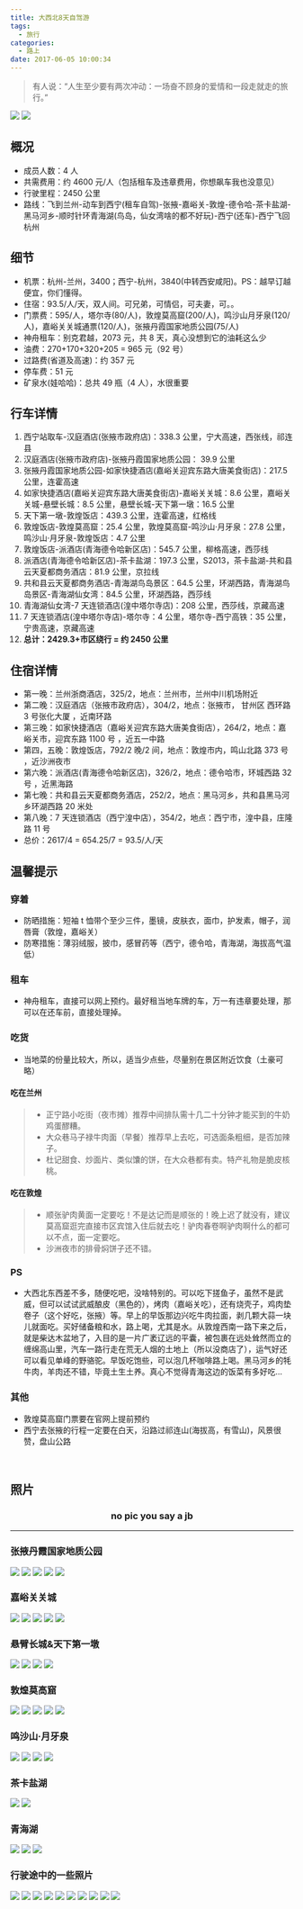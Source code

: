 ```yaml
---
title: 大西北8天自驾游
tags:
  - 旅行
categories:
  - 路上
date: 2017-06-05 10:00:34
---
```


> 有人说：“人生至少要有两次冲动：一场奋不顾身的爱情和一段走就走的旅行。”

![](/images/northwest/pleasure1.jpeg)
![](/images/northwest/pleasure2.jpeg)

## 概况

- 成员人数：4 人
- 共需费用：约 4600 元/人（包括租车及违章费用，你想飙车我也没意见）
- 行驶里程：2450 公里
- 路线：飞到兰州-动车到西宁(租车自驾)-张掖-嘉峪关-敦煌-德令哈-茶卡盐湖-黑马河乡-顺时针环青海湖(鸟岛，仙女湾啥的都不好玩)-西宁(还车)-西宁飞回杭州

## 细节

- 机票：杭州-兰州，3400；西宁-杭州，3840(中转西安咸阳)。PS：越早订越便宜，你们懂得。
- 住宿：93.5/人/天，双人间。可兄弟，可情侣，可夫妻，可。。
- 门票费：595/人，塔尔寺(80/人)，敦煌莫高窟(200/人)，鸣沙山月牙泉(120/人)，嘉峪关关城通票(120/人)，张掖丹霞国家地质公园(75/人)
- 神舟租车：别克君越，2073 元，共 8 天，真心没想到它的油耗这么少
- 油费：270+170+320+205 = 965 元（92 号）
- 过路费(省道及高速)：约 357 元
- 停车费：51 元
- 矿泉水(娃哈哈)：总共 49 瓶（4 人），水很重要

## 行车详情

1.  西宁站取车-汉庭酒店(张掖市政府店)：338.3 公里，宁大高速，西张线，祁连县
2.  汉庭酒店(张掖市政府店)-张掖丹霞国家地质公园： 39.9 公里
3.  张掖丹霞国家地质公园-如家快捷酒店(嘉峪关迎宾东路大唐美食街店)：217.5 公里，连霍高速
4.  如家快捷酒店(嘉峪关迎宾东路大唐美食街店)-嘉峪关关城：8.6 公里，嘉峪关关城-悬壁长城：8.5 公里，悬壁长城-天下第一墩：16.5 公里
5.  天下第一墩-敦煌饭店：439.3 公里，连霍高速，红格线
6.  敦煌饭店-敦煌莫高窟：25.4 公里，敦煌莫高窟-鸣沙山·月牙泉：27.8 公里，鸣沙山·月牙泉-敦煌饭店：4.7 公里
7.  敦煌饭店-派酒店(青海德令哈新区店)：545.7 公里，柳格高速，西莎线
8.  派酒店(青海德令哈新区店)-茶卡盐湖：197.3 公里，S2013，茶卡盐湖-共和县云天夏都商务酒店：81.9 公里，京拉线
9.  共和县云天夏都商务酒店-青海湖鸟岛景区：64.5 公里，环湖西路，青海湖鸟岛景区-青海湖仙女湾：84.5 公里，环湖西路，西莎线
10. 青海湖仙女湾-7 天连锁酒店(湟中塔尔寺店)：208 公里，西莎线，京藏高速
11. 7 天连锁酒店(湟中塔尔寺店)-塔尔寺：4 公里，塔尔寺-西宁高铁：35 公里，宁贵高速，京藏高速
12. <strong>总计：2429.3+市区绕行 = 约 2450 公里</strong>

## 住宿详情

- 第一晚：兰州浙商酒店，325/2，地点：兰州市，兰州中川机场附近
- 第二晚：汉庭酒店（张掖市政府店），304/2，地点：张掖市， 甘州区 西环路 3 号张化大厦 ，近南环路
- 第三晚：如家快捷酒店（嘉峪关迎宾东路大唐美食街店），264/2，地点：嘉峪关市，迎宾东路 1100 号 ，近五一中路
- 第四，五晚：敦煌饭店，792/2 晚/2 间，地点：敦煌市内，鸣山北路 373 号 ，近沙洲夜市
- 第六晚：派酒店(青海德令哈新区店)，326/2，地点：德令哈市，环城西路 32 号 ，近黑海路
- 第七晚：共和县云天夏都商务酒店，252/2，地点：黑马河乡，共和县黑马河乡环湖西路 20 米处
- 第八晚：7 天连锁酒店（西宁湟中店），354/2，地点：西宁市，湟中县，庄隆路 11 号
- 总价：2617/4 = 654.25/7 = 93.5/人/天

## 温馨提示

### 穿着

- 防晒措施：短袖 t 恤带个至少三件，墨镜，皮肤衣，面巾，护发素，帽子，润唇膏（敦煌，嘉峪关）
- 防寒措施：薄羽绒服，披巾，感冒药等（西宁，德令哈，青海湖，海拔高气温低）

### 租车

- 神舟租车，直接可以网上预约。最好租当地车牌的车，万一有违章要处理，那可以在还车前，直接处理掉。

### 吃货

- 当地菜的份量比较大，所以，适当少点些，尽量别在景区附近饮食（土豪可略）

#### 吃在兰州

> - 正宁路小吃街（夜市摊）推荐中间排队需十几二十分钟才能买到的牛奶鸡蛋醪糟。
> - 大众巷马子禄牛肉面（早餐）推荐早上去吃，可选面条粗细，是否加辣子。
> - 杜记甜食、炒面片、类似馕的饼，在大众巷都有卖。特产礼物是脆皮核桃。

#### 吃在敦煌

> - 顺张驴肉黄面一定要吃！不是达记而是顺张的！晚上迟了就没有，建议莫高窟逛完直接市区宾馆入住后就去吃！驴肉春卷啊驴肉啊什么的都可以不点，面一定要吃。
> - 沙洲夜市的排骨焖饼子还不错。

### PS

- 大西北东西差不多，随便吃吧，没啥特别的。可以吃下搓鱼子，虽然不是武威，但可以试试武威酿皮（黑色的），烤肉（嘉峪关吃），还有烧壳子，鸡肉垫卷子（这个好吃，张掖）等。早上的早饭那边兴吃牛肉拉面，剥几颗大蒜一块儿就面吃。买好储备粮和水，路上喝，尤其是水。从敦煌西南一路下来之后，就是柴达木盆地了，入目的是一片广袤辽远的平囊，被包裹在远处耸然而立的缠绵高山里，汽车一路行走在荒无人烟的土地上（所以没商店了），运气好还可以看见单峰的野骆驼。早饭吃饱些，可以泡几杯咖啡路上喝。黑马河乡的牦牛肉，羊肉还不错，毕竟土生土养。真心不觉得青海这边的饭菜有多好吃…

### 其他

- 敦煌莫高窟门票要在官网上提前预约
- 西宁去张掖的行程一定要在白天，沿路过祁连山(海拔高，有雪山)，风景很赞，盘山公路

<br>

## 照片

### <p align="center">no pic you say a jb</p>

---

### 张掖丹霞国家地质公园

![](/images/northwest/pleasure3.jpeg)
![](/images/northwest/pleasure4.jpeg)
![](/images/northwest/pleasure5.jpeg)
![](/images/northwest/pleasure6.jpeg)
![](/images/northwest/pleasure7.jpeg)

### 嘉峪关关城

![](/images/northwest/pleasure8.jpeg)
![](/images/northwest/pleasure9.jpeg)
![](/images/northwest/pleasure10.jpeg)
![](/images/northwest/pleasure11.jpeg)
![](/images/northwest/pleasure12.jpeg)

### 悬臂长城&天下第一墩

![](/images/northwest/pleasure13.jpeg)
![](/images/northwest/pleasure14.jpeg)
![](/images/northwest/pleasure15.jpeg)
![](/images/northwest/pleasure16.jpeg)

### 敦煌莫高窟

![](/images/northwest/pleasure17.jpeg)
![](/images/northwest/pleasure18.jpeg)
![](/images/northwest/pleasure19.jpeg)
![](/images/northwest/pleasure20.jpeg)
![](/images/northwest/pleasure21.jpeg)

### 鸣沙山·月牙泉

![](/images/northwest/pleasure22.jpeg)
![](/images/northwest/pleasure23.jpeg)
![](/images/northwest/pleasure24.jpeg)
![](/images/northwest/pleasure25.jpeg)

### 茶卡盐湖

![](/images/northwest/pleasure26.jpeg)
![](/images/northwest/pleasure27.jpeg)

### 青海湖

![](/images/northwest/pleasure28.jpeg)
![](/images/northwest/pleasure29.jpeg)
![](/images/northwest/pleasure30.jpeg)

### 行驶途中的一些照片

![](/images/northwest/pleasure31.jpeg)
![](/images/northwest/pleasure32.jpeg)
![](/images/northwest/pleasure33.jpeg)
![](/images/northwest/pleasure34.jpeg)
![](/images/northwest/pleasure35.jpeg)
![](/images/northwest/pleasure36.jpeg)
![](/images/northwest/pleasure37.jpeg)
![](/images/northwest/pleasure38.jpeg)
![](/images/northwest/pleasure39.jpeg)
![](/images/northwest/pleasure40.jpeg)

<br/>
<br/>

